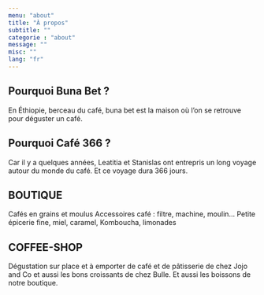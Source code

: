 ```yaml
---
menu: "about"
title: "À propos"
subtitle: ""
categorie : "about"
message: ""
misc: ""
lang: "fr"
---
```

## Pourquoi Buna Bet ?
En Éthiopie, berceau du café, buna bet est la maison où l’on se retrouve pour déguster un café.

## Pourquoi Café 366 ?
Car il y a quelques années, Leatitia et Stanislas ont entrepris un long voyage autour du monde du café. Et ce voyage dura 366 jours.

## BOUTIQUE
Cafés en grains et moulus
Accessoires café : filtre, machine, moulin...
Petite épicerie fine, miel, caramel, Komboucha, limonades

## COFFEE-SHOP
Dégustation sur place et à emporter de café et de pâtisserie de chez Jojo and Co et aussi les bons croissants de chez Bulle.
Et aussi les boissons de notre boutique.


